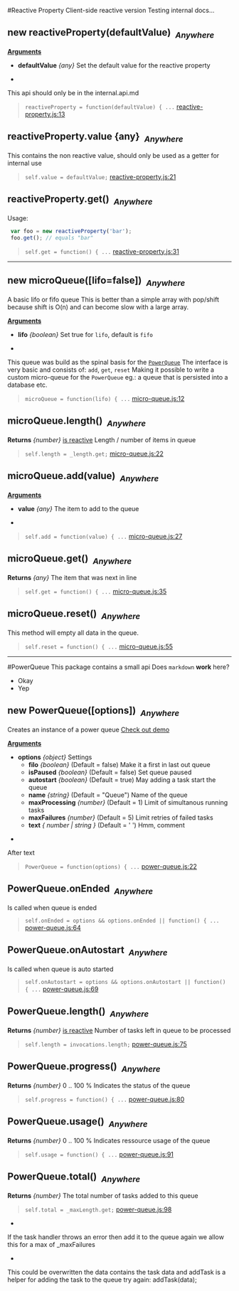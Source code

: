 #Reactive Property
Client-side reactive version
Testing internal docs...

## <a name="reactiveProperty"></a>new reactiveProperty(defaultValue)&nbsp;&nbsp;<sub><i>Anywhere</i></sub> ##

<u><b>Arguments</b></u>

* __defaultValue__ *{any}*
  Set the default value for the reactive property

-
This api should only be in the internal.api.md

> ```reactiveProperty = function(defaultValue) { ...``` [reactive-property.js:13](reactive-property.js#L13)

## <a name="reactiveProperty.value"></a>reactiveProperty.value {any}&nbsp;&nbsp;<sub><i>Anywhere</i></sub> ##
This contains the non reactive value, should only be used as a getter for
internal use

> ```self.value = defaultValue;``` [reactive-property.js:21](reactive-property.js#L21)

## <a name="reactiveProperty.get"></a>reactiveProperty.get()&nbsp;&nbsp;<sub><i>Anywhere</i></sub> ##
Usage:
```js
 var foo = new reactiveProperty('bar');
 foo.get(); // equals "bar"
```

> ```self.get = function() { ...``` [reactive-property.js:31](reactive-property.js#L31)


---

## <a name="microQueue"></a>new microQueue([lifo=false])&nbsp;&nbsp;<sub><i>Anywhere</i></sub> ##
A basic lifo or fifo queue
This is better than a simple array with pop/shift because shift is O(n)
and can become slow with a large array.

<u><b>Arguments</b></u>

* __lifo__ *{boolean}*
  Set true for `lifo`, default is `fifo`

-
This queue was build as the spinal basis for the [`PowerQueue`](#PowerQueue)
The interface is very basic and consists of:
`add`, `get`, `reset` Making it possible to write a custom micro-queue for
the `PowerQueue` eg.: a queue that is persisted into a database etc.

> ```microQueue = function(lifo) { ...``` [micro-queue.js:12](micro-queue.js#L12)

## <a name="microQueue.length"></a>microQueue.length()&nbsp;&nbsp;<sub><i>Anywhere</i></sub> ##

__Returns__  *{number}*  <u>is reactive</u>
Length / number of items in queue

> ```self.length = _length.get;``` [micro-queue.js:22](micro-queue.js#L22)

## <a name="microQueue.add"></a>microQueue.add(value)&nbsp;&nbsp;<sub><i>Anywhere</i></sub> ##

<u><b>Arguments</b></u>

* __value__ *{any}*
  The item to add to the queue

-

> ```self.add = function(value) { ...``` [micro-queue.js:27](micro-queue.js#L27)

## <a name="microQueue.get"></a>microQueue.get()&nbsp;&nbsp;<sub><i>Anywhere</i></sub> ##

__Returns__  *{any}*
The item that was next in line

> ```self.get = function() { ...``` [micro-queue.js:35](micro-queue.js#L35)

## <a name="microQueue.reset"></a>microQueue.reset()&nbsp;&nbsp;<sub><i>Anywhere</i></sub> ##
This method will empty all data in the queue.

> ```self.reset = function() { ...``` [micro-queue.js:55](micro-queue.js#L55)


---
#PowerQueue
This package contains a small api
Does `markdown` __work__ here?
* Okay
* Yep

## <a name="PowerQueue"></a>new PowerQueue([options])&nbsp;&nbsp;<sub><i>Anywhere</i></sub> ##
Creates an instance of a power queue 
[Check out demo](http://power-queue-test.meteor.com/)

<u><b>Arguments</b></u>

* __options__ *{object}*
  Settings
    - __filo__ *{boolean}*    (Default = false)
Make it a first in last out queue
    - __isPaused__ *{boolean}*    (Default = false)
Set queue paused
    - __autostart__ *{boolean}*    (Default = true)
May adding a task start the queue
    - __name__ *{string}*    (Default = "Queue")
Name of the queue
    - __maxProcessing__ *{number}*    (Default = 1)
Limit of simultanous running tasks
    - __maxFailures__ *{number}*    (Default = 5)
Limit retries of failed tasks
    - __text__ *{ number | string }*    (Default = ' ')
Hmm, comment

-
After text

> ```PowerQueue = function(options) { ...``` [power-queue.js:22](power-queue.js#L22)

## <a name="PowerQueue.onEnded"></a>PowerQueue.onEnded&nbsp;&nbsp;<sub><i>Anywhere</i></sub> ##
Is called when queue is ended

> ```self.onEnded = options && options.onEnded || function() { ...``` [power-queue.js:64](power-queue.js#L64)

## <a name="PowerQueue.onAutostart"></a>PowerQueue.onAutostart&nbsp;&nbsp;<sub><i>Anywhere</i></sub> ##
Is called when queue is auto started

> ```self.onAutostart = options && options.onAutostart || function() { ...``` [power-queue.js:69](power-queue.js#L69)

## <a name="PowerQueue.length"></a>PowerQueue.length()&nbsp;&nbsp;<sub><i>Anywhere</i></sub> ##

__Returns__  *{number}*  <u>is reactive</u>
Number of tasks left in queue to be processed

> ```self.length = invocations.length;``` [power-queue.js:75](power-queue.js#L75)

## <a name="PowerQueue.progress"></a>PowerQueue.progress()&nbsp;&nbsp;<sub><i>Anywhere</i></sub> ##

__Returns__  *{number}*
0 .. 100 % Indicates the status of the queue

> ```self.progress = function() { ...``` [power-queue.js:80](power-queue.js#L80)

## <a name="PowerQueue.usage"></a>PowerQueue.usage()&nbsp;&nbsp;<sub><i>Anywhere</i></sub> ##

__Returns__  *{number}*
0 .. 100 % Indicates ressource usage of the queue

> ```self.usage = function() { ...``` [power-queue.js:91](power-queue.js#L91)

## <a name="PowerQueue.total"></a>PowerQueue.total()&nbsp;&nbsp;<sub><i>Anywhere</i></sub> ##

__Returns__  *{number}*
The total number of tasks added to this queue

> ```self.total = _maxLength.get;``` [power-queue.js:98](power-queue.js#L98)

-
If the task handler throws an error then add it to the queue again
we allow this for a max of _maxFailures

-
This could be overwritten the data contains the task data and addTask
is a helper for adding the task to the queue
try again: addTask(data);
